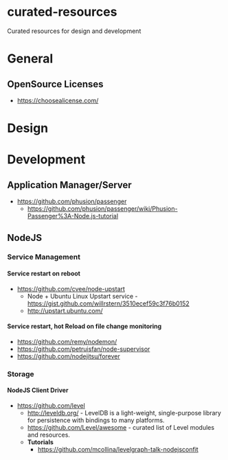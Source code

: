 # curated-resources
Curated resources for design and development

# General

## OpenSource Licenses
* https://choosealicense.com/

# Design

# Development

## Application Manager/Server
* https://github.com/phusion/passenger
  * https://github.com/phusion/passenger/wiki/Phusion-Passenger%3A-Node.js-tutorial

## NodeJS
### Service Management
#### Service restart on reboot
* https://github.com/cvee/node-upstart
  * Node + Ubuntu Linux Upstart service - https://gist.github.com/willrstern/3510ecef59c3f76b0152
  * http://upstart.ubuntu.com/
  
#### Service restart, hot Reload on file change monitoring
* https://github.com/remy/nodemon/
* https://github.com/petruisfan/node-supervisor
* https://github.com/nodejitsu/forever

### Storage
#### NodeJS Client Driver
* https://github.com/level
  * http://leveldb.org/ - LevelDB is a light-weight, single-purpose library for persistence with bindings to many platforms.
  * https://github.com/Level/awesome - curated list of Level modules and resources.
  * **Tutorials**
    * https://github.com/mcollina/levelgraph-talk-nodejsconfit
